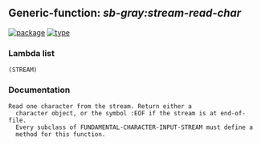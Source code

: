## Generic-function: ***sb-gray:stream-read-char***
[![package](https://img.shields.io/badge/Package-SB--GRAY-5f9ea0.svg?style=social&colorA=999999)](../) [![type](https://img.shields.io/badge/Type-Generic--Function-5f9ea0.svg?style=social&colorA=999999)](../#generic-function) 
### Lambda list
```
(STREAM)
```
### Documentation
```
Read one character from the stream. Return either a
  character object, or the symbol :EOF if the stream is at end-of-file.
  Every subclass of FUNDAMENTAL-CHARACTER-INPUT-STREAM must define a
  method for this function.
```
